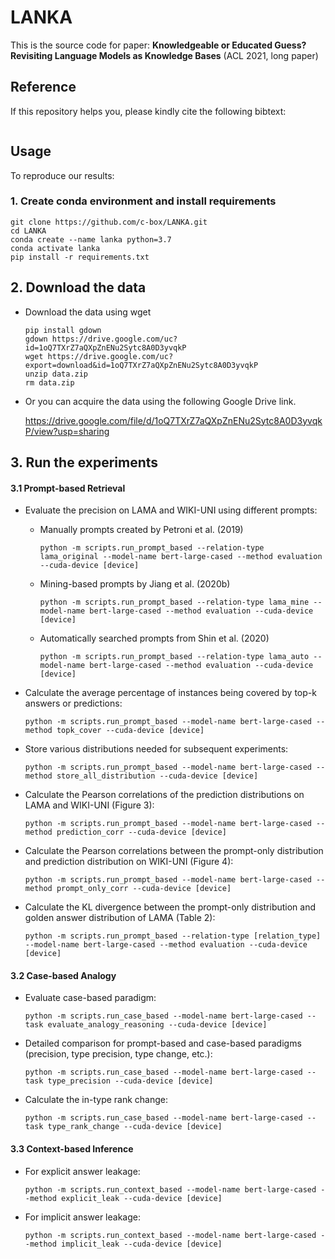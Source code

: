 # LANKA

This is the source code for paper: **Knowledgeable or Educated Guess? Revisiting Language Models as Knowledge Bases** (ACL 2021, long paper)

## Reference

If this repository helps you, please kindly cite the following bibtext:

```

```

## Usage

To reproduce our results:

### 1. Create conda environment and install requirements

```shell
git clone https://github.com/c-box/LANKA.git
cd LANKA
conda create --name lanka python=3.7
conda activate lanka
pip install -r requirements.txt
```

## 2. Download the data

* Download the data using wget

  ```shell
  pip install gdown
  gdown https://drive.google.com/uc?id=1oQ7TXrZ7aQXpZnENu2Sytc8A0D3yvqkP
  wget https://drive.google.com/uc?export=download&id=1oQ7TXrZ7aQXpZnENu2Sytc8A0D3yvqkP
  unzip data.zip
  rm data.zip
  ```

* Or you can acquire the data using the following Google Drive link.

  https://drive.google.com/file/d/1oQ7TXrZ7aQXpZnENu2Sytc8A0D3yvqkP/view?usp=sharing

## 3. Run the experiments

#### 3.1 Prompt-based Retrieval

* Evaluate the precision on LAMA and WIKI-UNI using different prompts:

  * Manually prompts created by Petroni et al. (2019)

    ```shell
    python -m scripts.run_prompt_based --relation-type lama_original --model-name bert-large-cased --method evaluation --cuda-device [device]
    ```

  * Mining-based prompts by Jiang et al. (2020b)

    ```shell
    python -m scripts.run_prompt_based --relation-type lama_mine --model-name bert-large-cased --method evaluation --cuda-device [device]
    ```

  * Automatically searched prompts from Shin et al. (2020)

    ```shell
    python -m scripts.run_prompt_based --relation-type lama_auto --model-name bert-large-cased --method evaluation --cuda-device [device]
    ```

* Calculate the average percentage of instances being covered by top-k answers or predictions:

  ```shell
  python -m scripts.run_prompt_based --model-name bert-large-cased --method topk_cover --cuda-device [device]
  ```

* Store various distributions needed for subsequent experiments:

  ```shell
  python -m scripts.run_prompt_based --model-name bert-large-cased --method store_all_distribution --cuda-device [device]
  ```

* Calculate the Pearson correlations of the prediction distributions on LAMA and WIKI-UNI (Figure 3):

  ```shell
  python -m scripts.run_prompt_based --model-name bert-large-cased --method prediction_corr --cuda-device [device]
  ```

* Calculate the Pearson correlations between the prompt-only distribution and prediction distribution on WIKI-UNI (Figure 4):

  ```shell
  python -m scripts.run_prompt_based --model-name bert-large-cased --method prompt_only_corr --cuda-device [device]
  ```

* Calculate the KL divergence between the prompt-only distribution and golden answer distribution of LAMA (Table 2):

  ```shell
  python -m scripts.run_prompt_based --relation-type [relation_type] --model-name bert-large-cased --method evaluation --cuda-device [device]
  ```

#### 3.2 Case-based Analogy

* Evaluate case-based paradigm:

  ```shell
  python -m scripts.run_case_based --model-name bert-large-cased --task evaluate_analogy_reasoning --cuda-device [device]
  ```

* Detailed comparison for prompt-based and case-based  paradigms (precision, type precision, type change, etc.):

  ```shell
  python -m scripts.run_case_based --model-name bert-large-cased --task type_precision --cuda-device [device]
  ```

* Calculate the in-type rank change:

  ```shell
  python -m scripts.run_case_based --model-name bert-large-cased --task type_rank_change --cuda-device [device]
  ```

#### 3.3 Context-based Inference

* For explicit answer leakage:

  ```shell
  python -m scripts.run_context_based --model-name bert-large-cased --method explicit_leak --cuda-device [device]
  ```

* For implicit answer leakage:

  ```shell
  python -m scripts.run_context_based --model-name bert-large-cased --method implicit_leak --cuda-device [device]
  ```
